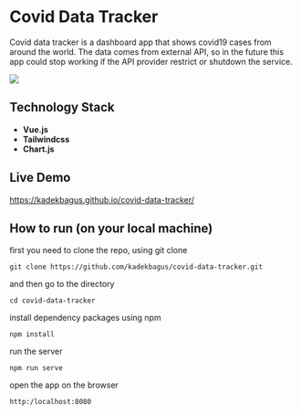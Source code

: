 # Covid Data Tracker
Covid data tracker is a dashboard app that shows covid19 cases from around the world. The data comes from external API, so in the future this app could stop working if the API provider restrict or shutdown the service.

<img src="https://user-images.githubusercontent.com/9412349/155651923-3ed26573-6ed6-4ba6-8a64-7fbaaa65a929.png">

## Technology Stack
- **Vue.js** 
- **Tailwindcss**
- **Chart.js**

## Live Demo

https://kadekbagus.github.io/covid-data-tracker/


## How to run (on your local machine)
first you need to clone the repo, using git clone
```
git clone https://github.com/kadekbagus/covid-data-tracker.git
```

and then go to the directory
```
cd covid-data-tracker
```

install dependency packages using npm
```
npm install
```
run the server
```
npm run serve
```
open the app on the browser
```
http:/localhost:8080
```
